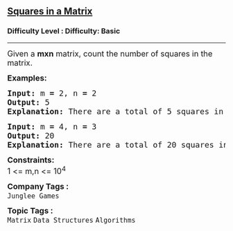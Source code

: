 <h2><a href="https://www.geeksforgeeks.org/problems/squares-in-a-matrix5716/1?page=1&category=Matrix&sortBy=difficulty">Squares in a Matrix</a></h2><h3>Difficulty Level : Difficulty: Basic</h3><hr><div class="problems_problem_content__Xm_eO"><p><span style="font-size: 18px;">Given a <strong>mxn</strong> matrix, count the number of squares in the matrix. </span></p>
<p><span style="font-size: 18px;"><strong>Examples:</strong></span></p>
<pre><span style="font-size: 18px;"><strong style="font-size: 18px;">Input:</strong> </span><span style="font-size: 18px;">m<strong> = </strong>2, n<strong> = </strong>2</span>
<span style="font-size: 18px;"><strong><span style="font-size: 18px;">Output:</span> </strong></span><span style="font-size: 18px;">5</span>
<span style="font-size: 18px;"><strong>Explanation: </strong></span><span style="font-size: 18px;">There are a total of 5 squares in a 2*2 matrix. Four 1*1 squares and one 2*2 square.</span></pre>
<pre><span style="font-size: 18px;"><strong><span style="font-size: 18px;">Input:</span> </strong></span><span style="font-size: 18px;">m<strong> = </strong>4, n<strong> = </strong>3</span>
<span style="font-size: 18px;"><strong>Output: </strong></span><span style="font-size: 18px;">20</span>
<span style="font-size: 18px;"><strong>Explanation: </strong></span><span style="font-size: 18px;">There are a total of 20 squares in a 4*3 matrix. </span></pre>
<p><span style="font-size: 18px;"><strong>Constraints:</strong></span><br><span style="font-size: 18px;">1 &lt;= m,n &lt;= 10<sup>4</sup></span></p></div><p><span style=font-size:18px><strong>Company Tags : </strong><br><code>Junglee Games</code>&nbsp;<br><p><span style=font-size:18px><strong>Topic Tags : </strong><br><code>Matrix</code>&nbsp;<code>Data Structures</code>&nbsp;<code>Algorithms</code>&nbsp;